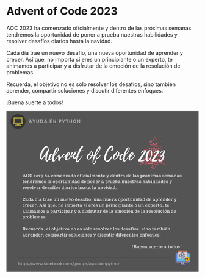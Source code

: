 # Advent of Code 2023

AOC 2023 ha comenzado oficialmente y dentro de las próximas semanas tendremos la oportunidad de poner a prueba nuestras habilidades y resolver desafíos diarios hasta la navidad.

Cada día trae un nuevo desafío, una nueva oportunidad de aprender y crecer. Así que, no importa si eres un principiante o un experto, te animamos a participar y a disfrutar de la emoción de la resolución de problemas.

Recuerda, el objetivo no es sólo resolver los desafíos, sino también aprender, compartir soluciones y discutir diferentes enfoques.

¡Buena suerte a todos!

![aoc_2023](./assets/2023-12-01-aoc_2023.png)